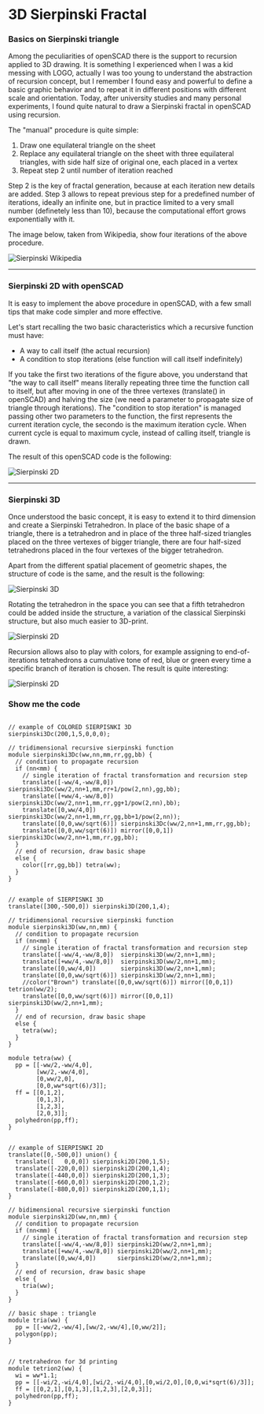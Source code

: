 # 3D Sierpinski Fractal

### Basics on Sierpinski triangle

Among the peculiarities of openSCAD there is the support to recursion applied to 3D drawing. It is something I experienced when I was a kid messing with LOGO, actually I was too young to understand the abstraction of recursion concept, but I remember I found easy and powerful to define a basic graphic behavior and to repeat it in different positions with different scale and orientation. Today, after university studies and many personal experiments, I found quite natural to draw a Sierpinski fractal in openSCAD using recursion.

The "manual" procedure is quite simple:

1. Draw one equilateral triangle on the sheet
2. Replace any equilateral triangle on the sheet with three equilateral triangles, with side half size of original one, each placed in a vertex
3. Repeat step 2 until number of iteration reached

Step 2 is the key of fractal generation, because at each iteration new details are added. Step 3 allows to repeat previous step for a predefined number of iterations, ideally an infinite one, but in practice limited to a very small number (definetely less than 10), because the computational effort grows exponentially with it.

The image below, taken from Wikipedia, show four iterations of the above procedure.

![Sierpinski Wikipedia](img/sierpinski_wikipedia.png)

---

### Sierpinski 2D with openSCAD

It is easy to implement the above procedure in openSCAD, with a few small tips that make code simpler and more effective.

Let's start recalling the two basic characteristics which a recursive function must have:

- A way to call itself (the actual recursion)
- A condition to stop iterations (else function will call itself indefinitely)

If you take the first two iterations of the figure above, you understand that "the way to call itself" means literally repeating three time the function call to itself, but after moving in one of the three vertexes (translate() in openSCAD) and halving the size (we need a parameter to propagate size of triangle through iterations). The "condition to stop iteration" is managed passing other two parameters to the function, the first represents the current iteration cycle, the secondo is the maximum iteration cycle. When current cycle is equal to maximum cycle, instead of calling itself, triangle is drawn.

The result of this openSCAD code is the following:

![Sierpinski 2D](img/sierpinski2D_openscad.png)

---

### Sierpinski 3D

Once understood the basic concept, it is easy to extend it to third dimension and create a Sierpinski Tetrahedron. In place of the basic shape of a triangle, there is a tetrahedron and in place of the three half-sized triangles placed on the three vertexes of bigger triangle, there are four half-sized tetrahedrons placed in the four vertexes of the bigger tetrahedron.

Apart from the different spatial placement of geometric shapes, the structure of code is the same, and the result is the following:

![Sierpinski 3D](img/sierpinski3D_openscad.png)

Rotating the tetrahedron in the space you can see that a fifth tetrahedron could be added inside the structure, a variation of the classical Sierpinski structure, but also much easier to 3D-print.

![Sierpinski 2D](img/sierpinski3D_alt_openscad.png)

Recursion allows also to play with colors, for example assigning to end-of-iterations tetrahedrons a cumulative tone of red, blue or green every time a specific branch of iteration is chosen. The result is quite interesting:

![Sierpinski 2D](img/sierpinski3D_col_openscad.png)


### Show me the code

```openscad

// example of COLORED SIERPISNKI 3D
sierpinski3Dc(200,1,5,0,0,0);

// tridimensional recursive sierpinski function
module sierpinski3Dc(ww,nn,mm,rr,gg,bb) {
  // condition to propagate recursion
  if (nn<mm) {
    // single iteration of fractal transformation and recursion step
    translate([-ww/4,-ww/8,0])  sierpinski3Dc(ww/2,nn+1,mm,rr+1/pow(2,nn),gg,bb);
    translate([+ww/4,-ww/8,0])  sierpinski3Dc(ww/2,nn+1,mm,rr,gg+1/pow(2,nn),bb);
    translate([0,ww/4,0])       sierpinski3Dc(ww/2,nn+1,mm,rr,gg,bb+1/pow(2,nn));
    translate([0,0,ww/sqrt(6)]) sierpinski3Dc(ww/2,nn+1,mm,rr,gg,bb);
    translate([0,0,ww/sqrt(6)]) mirror([0,0,1]) sierpinski3Dc(ww/2,nn+1,mm,rr,gg,bb);
  }
  // end of recursion, draw basic shape
  else {
    color([rr,gg,bb]) tetra(ww);
  }
}


// example of SIERPISNKI 3D
translate([300,-500,0]) sierpinski3D(200,1,4);

// tridimensional recursive sierpinski function
module sierpinski3D(ww,nn,mm) {
  // condition to propagate recursion
  if (nn<mm) {
    // single iteration of fractal transformation and recursion step
    translate([-ww/4,-ww/8,0])  sierpinski3D(ww/2,nn+1,mm);
    translate([+ww/4,-ww/8,0])  sierpinski3D(ww/2,nn+1,mm);
    translate([0,ww/4,0])       sierpinski3D(ww/2,nn+1,mm);
    translate([0,0,ww/sqrt(6)]) sierpinski3D(ww/2,nn+1,mm);
    //color("Brown") translate([0,0,ww/sqrt(6)]) mirror([0,0,1]) tetrion(ww/2);
    translate([0,0,ww/sqrt(6)]) mirror([0,0,1]) sierpinski3D(ww/2,nn+1,mm);
  }
  // end of recursion, draw basic shape
  else {
    tetra(ww);
  }
}

module tetra(ww) {
  pp = [[-ww/2,-ww/4,0],
        [ww/2,-ww/4,0],
        [0,ww/2,0],
        [0,0,ww*sqrt(6)/3]];
  ff = [[0,1,2],
        [0,1,3],
        [1,2,3],
        [2,0,3]];
  polyhedron(pp,ff);
}


// example of SIERPISNKI 2D
translate([0,-500,0]) union() {
  translate([   0,0,0]) sierpinski2D(200,1,5);
  translate([-220,0,0]) sierpinski2D(200,1,4);
  translate([-440,0,0]) sierpinski2D(200,1,3);
  translate([-660,0,0]) sierpinski2D(200,1,2);
  translate([-880,0,0]) sierpinski2D(200,1,1);
}

// bidimensional recursive sierpinski function
module sierpinski2D(ww,nn,mm) {
  // condition to propagate recursion
  if (nn<mm) {
    // single iteration of fractal transformation and recursion step
    translate([-ww/4,-ww/8,0]) sierpinski2D(ww/2,nn+1,mm);
    translate([+ww/4,-ww/8,0]) sierpinski2D(ww/2,nn+1,mm);
    translate([0,ww/4,0])      sierpinski2D(ww/2,nn+1,mm);
  } 
  // end of recursion, draw basic shape
  else {
    tria(ww);
  }
}

// basic shape : triangle
module tria(ww) {
  pp = [[-ww/2,-ww/4],[ww/2,-ww/4],[0,ww/2]];
  polygon(pp);
}


// tretrahedron for 3d printing
module tetrion2(ww) {
  wi = ww*1.1;
  pp = [[-wi/2,-wi/4,0],[wi/2,-wi/4,0],[0,wi/2,0],[0,0,wi*sqrt(6)/3]];
  ff = [[0,2,1],[0,1,3],[1,2,3],[2,0,3]];
  polyhedron(pp,ff);
}
```
